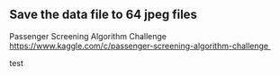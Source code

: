 ## Save the data file to 64 jpeg files
Passenger Screening Algorithm Challenge  
https://www.kaggle.com/c/passenger-screening-algorithm-challenge  
  
test

 
